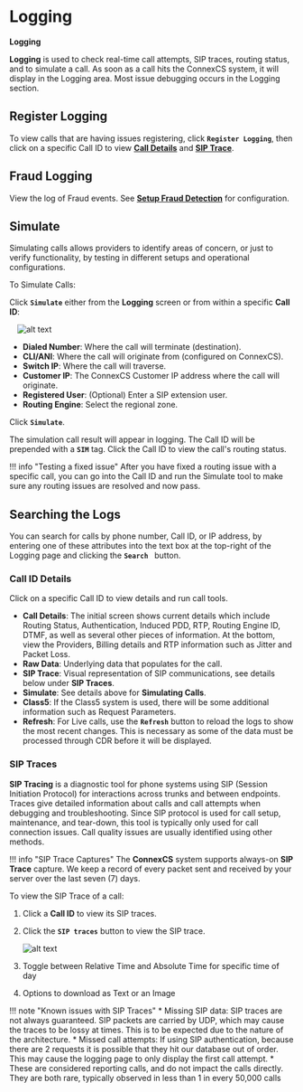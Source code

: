# Logging
**Logging**

**Logging** is used to check real-time call attempts, SIP traces, routing status, and to simulate a call. As soon as a call hits the ConnexCS system, it will display in the Logging area. Most issue debugging occurs in the Logging section. 

## Register Logging
To view calls that are having issues registering, click **`Register Logging`**, then click on a specific Call ID to view [**Call Details**](https://docs.connexcs.com/logging/#call-id-details) and [**SIP Trace**](https://docs.connexcs.com/logging/#sip-traces).

## Fraud Logging
View the log of Fraud events. See [**Setup Fraud Detection**](https://docs.connexcs.com/setup/advanced/fraud/#setup-a-fraud-detection) for configuration. 

## Simulate
Simulating calls allows providers to identify areas of concern, or just to verify functionality, by testing in different setups and operational configurations. 

To Simulate Calls:

Click **`Simulate`** either from the **Logging** screen or from within a specific **Call ID**:

&emsp;![alt text][logging-4]

+ **Dialed Number**: Where the call will terminate (destination). 
+ **CLI/ANI**: Where the call will originate from (configured on ConnexCS). 
+ **Switch IP**: Where the call will traverse.
+ **Customer IP**: The ConnexCS Customer IP address where the call will originate.
+ **Registered User**: (Optional) Enter a SIP extension user.
+ **Routing Engine**: Select the regional zone. 

Click **`Simulate`**. 

The simulation call result will appear in logging. The Call ID will be prepended with a **`SIM`** tag. Click the Call ID to view the call's routing status.

!!! info "Testing a fixed issue"
    After you have fixed a routing issue with a specific call, you can go into the Call ID and run the Simulate tool to make sure any routing issues are resolved and now pass. 

## Searching the Logs

You can search for calls by phone number, Call ID, or IP address, by entering one of these attributes into the text box at the top-right of the Logging page and clicking the **`Search `** button.

### Call ID Details
Click on a specific Call ID to view details and run call tools.

* **Call Details**: The initial screen shows current details which include Routing Status, Authentication, Induced PDD, RTP, Routing Engine ID, DTMF, as well as several other pieces of information. At the bottom, view the Providers, Billing details and RTP information such as Jitter and Packet Loss. 
* **Raw Data**: Underlying data that populates for the call. 
* **SIP Trace**: Visual representation of SIP communications, see details below under **SIP Traces**. 
* **Simulate**: See details above for **Simulating Calls**. 
* **Class5**: If the Class5 system is used, there will be some additional information such as Request Parameters. 
* **Refresh**: For Live calls, use the **`Refresh`** button to reload the logs to show the most recent changes. This is necessary as some of the data must be processed through CDR before it will be displayed. 

### SIP Traces
**SIP Tracing** is a diagnostic tool for phone systems using SIP (Session Initiation Protocol) for interactions across trunks and between endpoints. Traces give detailed information about calls and call attempts when debugging and troubleshooting. Since SIP protocol is used for call setup, maintenance, and tear-down, this tool is typically only used for call connection issues. Call quality issues are usually identified using other methods.

!!! info "SIP Trace Captures"
    The **ConnexCS** system supports always-on **SIP Trace** capture. We keep a record of every packet sent and received by your server over the last seven (7) days. 

To view the SIP Trace of a call:

1. Click a **Call ID** to view its SIP traces.
3. Click the **`SIP traces`** button to view the SIP trace.

      ![alt text][logging-sip]

4. Toggle between Relative Time and Absolute Time for specific time of day
5. Options to download as Text or an Image

!!! note "Known issues with SIP Traces"
    * Missing SIP data: SIP traces are not always guaranteed. SIP packets are carried by UDP, which may cause the traces to be lossy at times. This is to be expected due to the nature of the architecture.
    * Missed call attempts: If using SIP authentication, because there are 2 requests it is possible that they hit our database out of order. This may cause the logging page to only display the first call attempt.
    * These are considered reporting calls, and do not impact the calls directly. They are both rare, typically observed in less than 1 in every 50,000 calls

[logging-sip]: /misc/img/logging-sip.png "SIP Traces"
[logging-4]: /misc/img/236.png "logging-4"
